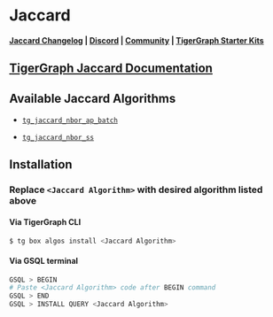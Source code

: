 
# Jaccard

#### [Jaccard Changelog](https://github.com/tigergraph/gsql-graph-algorithms/blob/master/algorithms/Similarity/jaccard/CHANGELOG.md) | [Discord](https://discord.gg/vFbmPyvJJN) | [Community](https://community.tigergraph.com) | [TigerGraph Starter Kits](https://github.com/zrougamed/TigerGraph-Starter-Kits-Parser)

## [TigerGraph Jaccard Documentation](https://docs.tigergraph.com/graph-ml/current/similarity-algorithms/jaccard-similarity-of-neighborhoods-all-pairs)

## Available Jaccard Algorithms 

* [`tg_jaccard_nbor_ap_batch`](https://github.com/tigergraph/gsql-graph-algorithms/blob/master/algorithms/Similarity/jaccard/tg_jaccard_nbor_ap_batch.gsql)

* [`tg_jaccard_nbor_ss`](https://github.com/tigergraph/gsql-graph-algorithms/blob/master/algorithms/Similarity/jaccard/tg_jaccard_nbor_ss.gsql)

## Installation 

### Replace `<Jaccard Algorithm>` with desired algorithm listed above 

#### Via TigerGraph CLI

```bash
$ tg box algos install <Jaccard Algorithm>
```

#### Via GSQL terminal

```bash
GSQL > BEGIN
# Paste <Jaccard Algorithm> code after BEGIN command
GSQL > END 
GSQL > INSTALL QUERY <Jaccard Algorithm>
```

